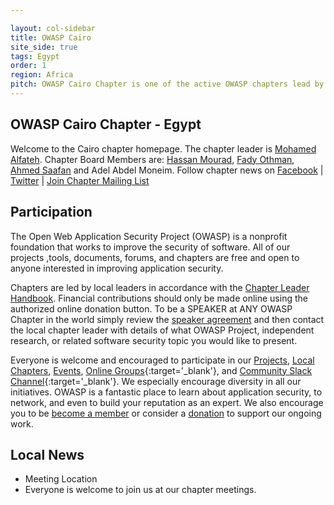 ```yaml
---

layout: col-sidebar
title: OWASP Cairo
site_side: true
tags: Egypt
order: 1
region: Africa
pitch: OWASP Cairo Chapter is one of the active OWASP chapters lead by Mohamed Alfateh. 
---
```



OWASP Cairo Chapter - Egypt
-------------
Welcome to the Cairo chapter homepage. The chapter leader is <a href="mailto:mohamed.alfateh@owasp.org">Mohamed Alfateh</a>. Chapter Board Members are: <a href="mailto:hassan.mourad@owasp.org">Hassan Mourad</a>, <a href="mailto:fady.othman@owasp.org">Fady Othman</a>, <a href="mailto:ahmed.saafan@owasp.org">Ahmed Saafan</a> and Adel Abdel Moneim.
Follow chapter news on [Facebook](https://www.facebook.com/OWASPCairo/) | [Twitter](https://twitter.com/owaspegypt) | [Join Chapter Mailing List](https://groups.google.com/a/owasp.org/forum/?pli=1#!forum/cairo-chapter)


## Participation
The Open Web Application Security Project (OWASP) is a nonprofit foundation that works to improve the security of software. All of our projects ,tools, documents, forums, and chapters are free and open to anyone interested in improving application security. 

Chapters are led by local leaders in accordance with the [Chapter Leader Handbook](/www-policy/rules-of-procedure/chapter-handbook). Financial contributions should only be made online using the authorized online donation button. To be a SPEAKER at ANY OWASP Chapter in the world simply review the [speaker agreement](/www-policy/speaker-agreement) and then contact the local chapter leader with details of what OWASP Project, independent research, or related software security topic you would like to present.

Everyone is welcome and encouraged to participate in our [Projects](/projects), [Local Chapters](/chapters), [Events](/events), [Online Groups](https://groups.google.com/a/owasp.com/){:target='_blank'}, and [Community Slack Channel](https://owasp.slack.com/){:target='_blank'}. We especially encourage diversity in all our initiatives. OWASP is a fantastic place to learn about application security, to network, and even to build your reputation as an expert. We also encourage you to be [become a member](/membership) or consider a [donation](/donate) to support our ongoing work.

## Local News
- Meeting Location
- Everyone is welcome to join us at our chapter meetings.


